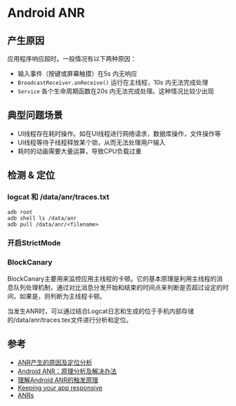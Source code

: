 # Android ANR

## 产生原因
应用程序响应超时。一般情况有以下两种原因：

-  输入事件（按键或屏幕触摸）在5s 内无响应
- `BroadcastReceiver.onReceive()` 运行在主线程，10s 内无法完成处理
- `Service` 各个生命周期函数在20s 内无法完成处理。这种情况比较少出现

## 典型问题场景

- UI线程存在耗时操作。如在UI线程进行网络请求，数据库操作，文件操作等
- UI线程等待子线程释放某个锁，从而无法处理用户输入
- 耗时的动画需要大量运算，导致CPU负载过重

## 检测 & 定位

### logcat 和 /data/anr/traces.txt

```shell
adb root
adb shell ls /data/anr
adb pull /data/anr/<filename>
```

### 开启StrictMode

### BlockCanary
BlockCanary主要用来监控应用主线程的卡顿。它的基本原理是利用主线程的消息队列处理机制，通过对比消息分发开始和结束的时间点来判断是否超过设定的时间，如果是，则判断为主线程卡顿。

当发生ANR时，可以通过结合Logcat日志和生成的位于手机内部存储的/data/anr/traces.tex文件进行分析和定位。



## 参考

- [ANR产生的原因及定位分析](https://juejin.im/entry/597026806fb9a06bcb7fc660)
- [Android ANR：原理分析及解决办法](https://www.jianshu.com/p/388166988cef)
- [理解Android ANR的触发原理](http://gityuan.com/2016/07/02/android-anr/)
- [Keeping your app responsive](https://developer.android.com/training/articles/perf-anr)
- [ANRs](https://developer.android.com/topic/performance/vitals/anr)